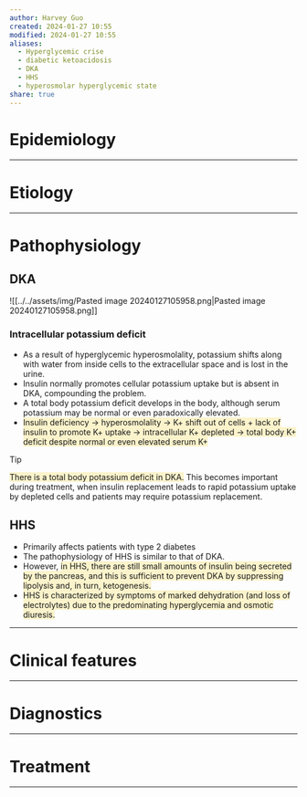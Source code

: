 ```yaml
---
author: Harvey Guo
created: 2024-01-27 10:55
modified: 2024-01-27 10:55
aliases:
  - Hyperglycemic crise
  - diabetic ketoacidosis
  - DKA
  - HHS
  - hyperosmolar hyperglycemic state
share: true
---
```


# Epidemiology


---
# Etiology


---
# Pathophysiology
## DKA
![[../../assets/img/Pasted image 20240127105958.png|Pasted image 20240127105958.png]]
### Intracellular potassium deficit
- As a result of hyperglycemic hyperosmolality, potassium shifts along with water from inside cells to the extracellular space and is lost in the urine.
- Insulin normally promotes cellular potassium uptake but is absent in DKA, compounding the problem.
- A total body potassium deficit develops in the body, although serum potassium may be normal or even paradoxically elevated.
- <span style="background:rgba(240, 200, 0, 0.2)">Insulin deficiency → hyperosmolality → K+ shift out of cells + lack of insulin to promote K+ uptake → intracellular K+ depleted → total body K+ deficit despite normal or even elevated serum K+</span>
>[!tip] 
><span style="background:rgba(240, 200, 0, 0.2)">There is a total body potassium deficit in DKA.</span> This becomes important during treatment, when insulin replacement leads to rapid potassium uptake by depleted cells and patients may require potassium replacement.
## HHS
- Primarily affects patients with type 2 diabetes
- The pathophysiology of HHS is similar to that of DKA.
- However, <span style="background:rgba(240, 200, 0, 0.2)">in HHS, there are still small amounts of insulin being secreted by the pancreas, and this is sufficient to prevent DKA by suppressing lipolysis and, in turn, ketogenesis. </span>
- <span style="background:rgba(240, 200, 0, 0.2)">HHS is characterized by symptoms of marked dehydration (and loss of electrolytes) due to the predominating hyperglycemia and osmotic diuresis.</span>

---
# Clinical features


---
# Diagnostics


---
# Treatment


---
